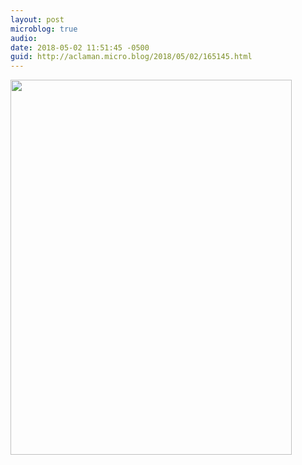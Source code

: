 ```yaml
---
layout: post
microblog: true
audio: 
date: 2018-05-02 11:51:45 -0500
guid: http://aclaman.micro.blog/2018/05/02/165145.html
---
```



<img src="http://micro.alexclaman.com/uploads/2018/e72eca092d.jpg" width="450" height="600" />
